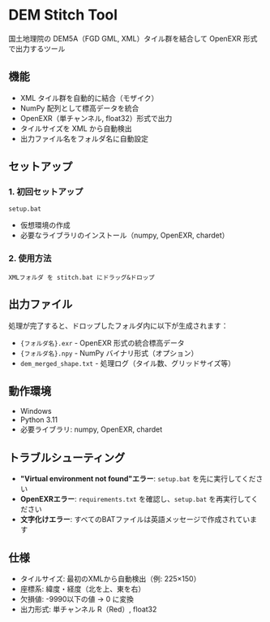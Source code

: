# DEM Stitch Tool

国土地理院の DEM5A（FGD GML, XML）タイル群を結合して OpenEXR 形式で出力するツール

## 機能

- XML タイル群を自動的に結合（モザイク）
- NumPy 配列として標高データを統合
- OpenEXR（単チャンネル, float32）形式で出力
- タイルサイズを XML から自動検出
- 出力ファイル名をフォルダ名に自動設定

## セットアップ

### 1. 初回セットアップ
```
setup.bat
```
- 仮想環境の作成
- 必要なライブラリのインストール（numpy, OpenEXR, chardet）

### 2. 使用方法
```
XMLフォルダ を stitch.bat にドラッグ&ドロップ
```

## 出力ファイル

処理が完了すると、ドロップしたフォルダ内に以下が生成されます：

- `{フォルダ名}.exr` - OpenEXR 形式の統合標高データ
- `{フォルダ名}.npy` - NumPy バイナリ形式（オプション）
- `dem_merged_shape.txt` - 処理ログ（タイル数、グリッドサイズ等）

## 動作環境

- Windows
- Python 3.11
- 必要ライブラリ: numpy, OpenEXR, chardet

## トラブルシューティング

- **"Virtual environment not found"エラー**: `setup.bat` を先に実行してください
- **OpenEXRエラー**: `requirements.txt` を確認し、`setup.bat` を再実行してください
- **文字化けエラー**: すべてのBATファイルは英語メッセージで作成されています

## 仕様

- タイルサイズ: 最初のXMLから自動検出（例: 225×150）
- 座標系: 緯度・経度（北を上、東を右）
- 欠損値: -9990以下の値 → 0 に変換
- 出力形式: 単チャンネル R（Red）, float32